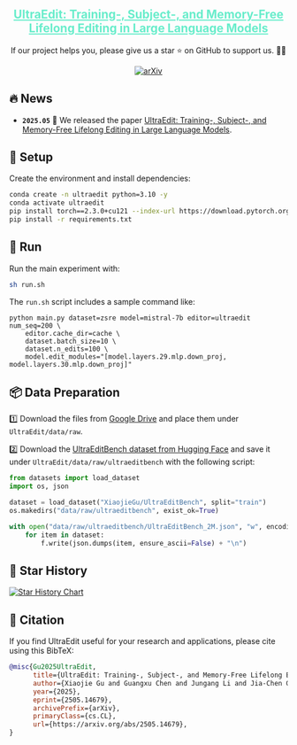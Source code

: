 
<div align="center">
<h2><a href="https://arxiv.org/abs/2505.14679" style="color:#68edcb">UltraEdit: Training-, Subject-, and Memory-Free Lifelong Editing in Large Language Models</a></h2>
        If our project helps you, please give us a star ⭐ on GitHub to support us. 🙏🙏
        
[![arXiv](https://img.shields.io/badge/arXiv-2505.14679-b31b1b.svg?style=plastic)](https://arxiv.org/abs/2505.14679) 
</div>

## 🔥 News
* **`2025.05`** 🌟 We released the paper [UltraEdit: Training-, Subject-, and Memory-Free Lifelong Editing in Large Language Models](https://arxiv.org/abs/2505.14679).



## 🚀 Setup

Create the environment and install dependencies:

```bash
conda create -n ultraedit python=3.10 -y
conda activate ultraedit
pip install torch==2.3.0+cu121 --index-url https://download.pytorch.org/whl/cu121
pip install -r requirements.txt
```

## 🧪 Run

Run the main experiment with:

```bash
sh run.sh
```

The `run.sh` script includes a sample command like:

```
python main.py dataset=zsre model=mistral-7b editor=ultraedit num_seq=200 \
    editor.cache_dir=cache \
    dataset.batch_size=10 \
    dataset.n_edits=100 \
    model.edit_modules="[model.layers.29.mlp.down_proj, model.layers.30.mlp.down_proj]"

```


## 📦 Data Preparation

1️⃣ Download the files from [Google Drive](https://drive.google.com/drive/folders/1wsxG5Ybf6hT9QUlccvzTuJSfL_TFNyKQ?usp=sharing) and place them under `UltraEdit/data/raw`.

2️⃣ Download the [UltraEditBench dataset from Hugging Face](https://huggingface.co/datasets/XiaojieGu/UltraEditBench) and save it under `UltraEdit/data/raw/ultraeditbench` with the following script:

```python
from datasets import load_dataset
import os, json

dataset = load_dataset("XiaojieGu/UltraEditBench", split="train")
os.makedirs("data/raw/ultraeditbench", exist_ok=True)

with open("data/raw/ultraeditbench/UltraEditBench_2M.json", "w", encoding="utf-8") as f:
    for item in dataset:
        f.write(json.dumps(item, ensure_ascii=False) + "\n")
```





## 🌟 Star History

[![Star History Chart](https://api.star-history.com/svg?repos=XiaojieGu/UltraEdit&type=Date&width=600&height=300)](https://star-history.com/#XiaojieGu/UltraEdit&Date)


## 📑 Citation
If you find UltraEdit useful for your research and applications, please cite using this BibTeX:
```bibtex
@misc{Gu2025UltraEdit,
      title={UltraEdit: Training-, Subject-, and Memory-Free Lifelong Editing in Large Language Models}, 
      author={Xiaojie Gu and Guangxu Chen and Jungang Li and Jia-Chen Gu and Xuming Hu and Kai Zhang},
      year={2025},
      eprint={2505.14679},
      archivePrefix={arXiv},
      primaryClass={cs.CL},
      url={https://arxiv.org/abs/2505.14679}, 
}
```
